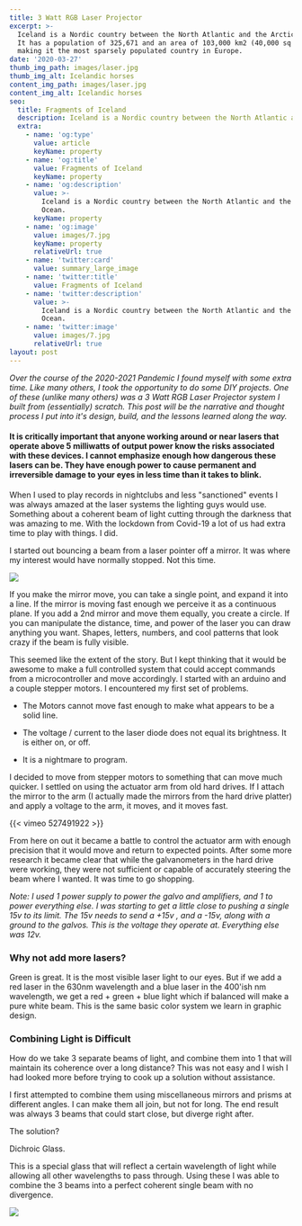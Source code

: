 ```yaml
---
title: 3 Watt RGB Laser Projector
excerpt: >-
  Iceland is a Nordic country between the North Atlantic and the Arctic Ocean.
  It has a population of 325,671 and an area of 103,000 km2 (40,000 sq mi),
  making it the most sparsely populated country in Europe.
date: '2020-03-27'
thumb_img_path: images/laser.jpg
thumb_img_alt: Icelandic horses
content_img_path: images/laser.jpg
content_img_alt: Icelandic horses
seo:
  title: Fragments of Iceland
  description: Iceland is a Nordic country between the North Atlantic and the Arctic Ocean.
  extra:
    - name: 'og:type'
      value: article
      keyName: property
    - name: 'og:title'
      value: Fragments of Iceland
      keyName: property
    - name: 'og:description'
      value: >-
        Iceland is a Nordic country between the North Atlantic and the Arctic
        Ocean.
      keyName: property
    - name: 'og:image'
      value: images/7.jpg
      keyName: property
      relativeUrl: true
    - name: 'twitter:card'
      value: summary_large_image
    - name: 'twitter:title'
      value: Fragments of Iceland
    - name: 'twitter:description'
      value: >-
        Iceland is a Nordic country between the North Atlantic and the Arctic
        Ocean.
    - name: 'twitter:image'
      value: images/7.jpg
      relativeUrl: true
layout: post
---
```

*Over the course of the 2020-2021 Pandemic I found myself with some extra time. Like many others, I took the opportunity to do some DIY projects. One of these (unlike many others) was a 3 Watt RGB Laser Projector system I built from (essentially) scratch. This post will be the narrative and thought process I put into it's design, build, and the lessons learned along the way.*

#### It is critically important that anyone working around or near lasers that operate above 5 milliwatts of output power know the risks associated with these devices. I cannot emphasize enough how dangerous these lasers can be. They have enough power to cause permanent and irreversible damage to your eyes in less time than it takes to blink.

When I used to play records in nightclubs and less "sanctioned" events I was always amazed at the laser systems the lighting guys would use. Something about a coherent beam of light cutting through the darkness that was amazing to me. With the lockdown from Covid-19 a lot of us had extra time to play with things. I did.

I started out bouncing a beam from a laser pointer off a mirror. It was where my interest would have normally stopped. Not this time.

![](/images/laser-mirror.png)

If you make the mirror move, you can take a single point, and expand it into a line. If the mirror is moving fast enough we perceive it as a continuous plane. If you add a 2nd mirror and move them equally, you create a circle. If you can manipulate the distance, time, and power of the laser you can draw anything you want. Shapes, letters, numbers, and cool patterns that look crazy if the beam is fully visible.

This seemed like the extent of the story. But I kept thinking that it would be awesome to make a full controlled system that could accept commands from a microcontroller and move accordingly. I started with an arduino and a couple stepper motors. I encountered my first set of problems.

*   The Motors cannot move fast enough to make what appears to be a solid line.

*   The voltage / current to the laser diode does not equal its brightness. It is either on, or off.

*   It is a nightmare to program.

I decided to move from stepper motors to something that can move much quicker. I settled on using the actuator arm from old hard drives. If I attach the mirror to the arm (I actually made the mirrors from the hard drive platter) and apply a voltage to the arm, it moves, and it moves fast.

{{< vimeo 527491922 >}}

From here on out it became a battle to control the actuator arm with enough precision that it would move and return to expected points. After some more research it became clear that while the galvanometers in the hard drive were working, they were not sufficient or capable of accurately steering the beam where I wanted. It was time to go shopping.

*Note: I used 1 power supply to power the galvo and amplifiers, and 1 to power everything else. I was starting to get a little close to pushing a single 15v to its limit. The 15v needs to send a +15v , and a -15v, along with a ground to the galvos. This is the voltage they operate at. Everything else was 12v.*

### Why not add more lasers?

Green is great. It is the most visible laser light to our eyes. But if we add a red laser in the 630nm wavelength and a blue laser in the 400'ish nm wavelength, we get a red + green + blue light which if balanced will make a pure white beam. This is the same basic color system we learn in graphic design.

### Combining Light is Difficult

How do we take 3 separate beams of light, and combine them into 1 that will maintain its coherence over a long distance? This was not easy and I wish I had looked more before trying to cook up a solution without assistance.

I first attempted to combine them using miscellaneous mirrors and prisms at different angles. I can make them all join, but not for long. The end result was always 3 beams that could start close, but diverge right after.

The solution?

Dichroic Glass.

This is a special glass that will reflect a certain wavelength of light while allowing all other wavelengths to pass through. Using these I was able to combine the 3 beams into a perfect coherent single beam with no divergence.

![](/images/20210121\_153109.jpg)
